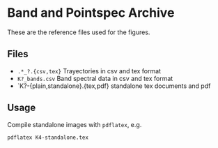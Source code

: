 # Band and Pointspec Archive

These are the reference files used for the figures.

## Files

* `.*_?.{csv,tex}` Trayectories in csv and tex format
* `K?_bands.csv` Band spectral data in csv and tex format
* `K?-{plain,standalone}.{tex,pdf} standalone tex documents and pdf

## Usage

Compile standalone images with `pdflatex`, e.g.
```bash
pdflatex K4-standalone.tex
```


